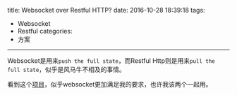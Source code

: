title: Websocket over Restful HTTP?
date: 2016-10-28 18:39:18
tags:
- Websocket
- Restful
categories:
- 方案
---

Websocket是用来`push the full state`，而Restful Http则是用来`pull the full state`，似乎是风马牛不相及的事情。

看到这个[项目](https://github.com/joewalnes/websocketd)，似乎websocket更加满足我的要求，也许我该两个一起用。
